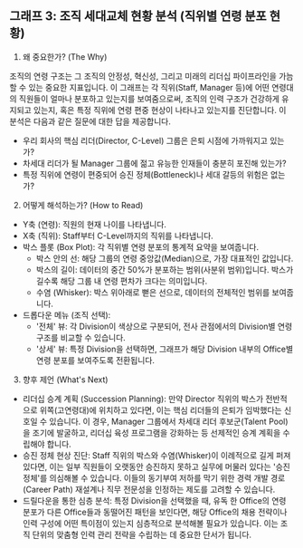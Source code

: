 ## 그래프 3: 조직 세대교체 현황 분석 (직위별 연령 분포 현황)

1. 왜 중요한가? (The Why)

조직의 연령 구조는 그 조직의 안정성, 혁신성, 그리고 미래의 리더십 파이프라인을 가늠할 수 있는 중요한 지표입니다. 이 그래프는 각 직위(Staff, Manager 등)에 어떤 연령대의 직원들이 얼마나 분포하고 있는지를 보여줌으로써, 조직의 인력 구조가 건강하게 유지되고 있는지, 혹은 특정 직위에 연령 편중 현상이 나타나고 있는지를 진단합니다. 이 분석은 다음과 같은 질문에 대한 답을 제공합니다.

- 우리 회사의 핵심 리더(Director, C-Level) 그룹은 은퇴 시점에 가까워지고 있는가?
- 차세대 리더가 될 Manager 그룹에 젊고 유능한 인재들이 충분히 포진해 있는가?
- 특정 직위에 연령이 편중되어 승진 정체(Bottleneck)나 세대 갈등의 위험은 없는가?

2. 어떻게 해석하는가? (How to Read)

- Y축 (연령): 직원의 현재 나이를 나타냅니다.
- X축 (직위): Staff부터 C-Level까지의 직위를 나타냅니다.
- 박스 플롯 (Box Plot): 각 직위별 연령 분포의 통계적 요약을 보여줍니다.
    - 박스 안의 선: 해당 그룹의 연령 중앙값(Median)으로, 가장 대표적인 값입니다.
    - 박스의 길이: 데이터의 중간 50%가 분포하는 범위(사분위 범위)입니다. 박스가 길수록 해당 그룹 내 연령 편차가 크다는 의미입니다.
    - 수염 (Whisker): 박스 위아래로 뻗은 선으로, 데이터의 전체적인 범위를 보여줍니다.
- 드롭다운 메뉴 (조직 선택):
    - '전체' 뷰: 각 Division이 색상으로 구분되어, 전사 관점에서의 Division별 연령 구조를 비교할 수 있습니다.
    - '상세' 뷰: 특정 Division을 선택하면, 그래프가 해당 Division 내부의 Office별 연령 분포를 보여주도록 전환됩니다.

3. 향후 제언 (What's Next)

- 리더십 승계 계획 (Succession Planning): 만약 Director 직위의 박스가 전반적으로 위쪽(고연령대)에 위치하고 있다면, 이는 핵심 리더들의 은퇴가 임박했다는 신호일 수 있습니다. 이 경우, Manager 그룹에서 차세대 리더 후보군(Talent Pool)을 조기에 발굴하고, 리더십 육성 프로그램을 강화하는 등 선제적인 승계 계획을 수립해야 합니다.
- 승진 정체 현상 진단: Staff 직위의 박스와 수염(Whisker)이 이례적으로 길게 퍼져있다면, 이는 일부 직원들이 오랫동안 승진하지 못하고 실무에 머물러 있다는 '승진 정체'를 의심해볼 수 있습니다. 이들의 동기부여 저하를 막기 위한 경력 개발 경로(Career Path) 재설계나 직무 전문성을 인정하는 제도를 고려할 수 있습니다.
- 드릴다운을 통한 심층 분석: 특정 Division을 선택했을 때, 유독 한 Office의 연령 분포가 다른 Office들과 동떨어진 패턴을 보인다면, 해당 Office의 채용 전략이나 인력 구성에 어떤 특이점이 있는지 심층적으로 분석해볼 필요가 있습니다. 이는 조직 단위의 맞춤형 인력 관리 전략을 수립하는 데 중요한 단서가 됩니다.